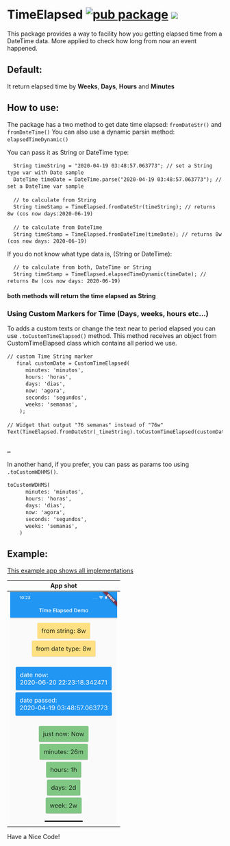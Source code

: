 # TimeElapsed [![pub package](https://img.shields.io/badge/pub-0.2.6-blue)](https://pub.dev/packages/time_elapsed) ![](https://img.shields.io/pypi/l/billiard)

This package provides a way to facility how you getting elapsed time from a DateTime data. More applied to check how long from now an event happened.

## Default:

It return elapsed time by **Weeks**, **Days**, **Hours** and **Minutes**

## How to use:

The package has a two method to get date time elapsed: `fromDateStr()` and `fromDateTime()`
You can also use a dynamic parsin method: `elapsedTimeDynamic()`

You can pass it as String or DateTime type:

      String timeString = "2020-04-19 03:48:57.063773"; // set a String type var with Date sample
      DateTime timeDate = DateTime.parse("2020-04-19 03:48:57.063773"); // set a DateTime var sample

      // to calculate from String
      String timeStamp = TimeElapsed.fromDateStr(timeString); // returns 8w (cos now days:2020-06-19)

      // to calculate from DateTime
      String timeStamp = TimeElapsed.fromDateTime(timeDate); // returns 8w (cos now days: 2020-06-19)

If you do not know what type data is, (String or DateTime):

      // to calculate from both, DateTime or String
      String timeStamp = TimeElapsed.elapsedTimeDynamic(timeDate); // returns 8w (cos now days: 2020-06-19)

#### both methods will return the time elapsed as String

### Using Custom Markers for Time (Days, weeks, hours etc...)

To adds a custom texts or change the text near to period elapsed you can use `.toCustomTimeElapsed()` method. This method receives an object from CustomTimeElapsed class which contains all period we use.

```
// custom Time String marker
   final customDate = CustomTimeElapsed(
      minutes: 'minutos',
      hours: 'horas',
      days: 'dias',
      now: 'agora',
      seconds: 'segundos',
      weeks: 'semanas',
    );

// Widget that output "76 semanas" instead of "76w"
Text(TimeElapsed.fromDateStr(_timeString).toCustomTimeElapsed(customDate))
```

### \_

In another hand, if you prefer, you can pass as params too using `.toCustomWDHMS()`.

```
toCustomWDHMS(
      minutes: 'minutos',
      hours: 'horas',
      days: 'dias',
      now: 'agora',
      seconds: 'segundos',
      weeks: 'semanas',
    )
```

## Example:

[This example app shows all implementations](https://github.com/allansrc/time_elapsed/tree/master/example)

| App shot                                                                                                                                                                                           |
| -------------------------------------------------------------------------------------------------------------------------------------------------------------------------------------------------- |
| <img src="https://github.com/allansrc/time_elapsed/blob/master/example/screens/Simulator%20Screen%20Shot%20-%20iPhone%2011%20Pro%20Max%20-%202020-06-20%20at%2022.23.22.png?raw=true" width="250"> |

Have a Nice Code!
